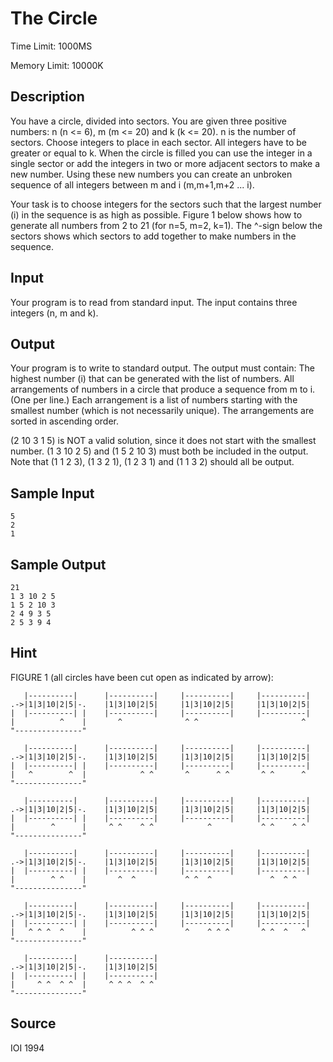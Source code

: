 # The Circle

Time Limit: 1000MS

Memory Limit: 10000K


## Description

You have a circle, divided into sectors. You are given three positive numbers: n (n <= 6), m (m <= 20) and k (k <= 20). n is the number of sectors. Choose integers to place in each sector. All integers have to be greater or equal to k. When the circle is filled you can use the integer in a single sector or add the integers in two or more adjacent sectors to make a new number. Using these new numbers you can create an unbroken sequence of all integers between m and i (m,m+1,m+2 ... i).

Your task is to choose integers for the sectors such that the largest number (i) in the sequence is as high as possible. Figure 1 below shows how to generate all numbers from 2 to 21 (for n=5, m=2, k=1). The ^-sign below the sectors shows which sectors to add together to make numbers in the sequence.


## Input

Your program is to read from standard input. The input contains three integers (n, m and k).


## Output

Your program is to write to standard output. The output must contain:
The highest number (i) that can be generated with the list of numbers.
All arrangements of numbers in a circle that produce a sequence from m to i. (One per line.) Each arrangement is a list of numbers starting with the smallest number (which is not necessarily unique). The arrangements are sorted in ascending order.

(2 10 3 1 5) is NOT a valid solution, since it does not start with the smallest number. (1 3 10 2 5) and (1 5 2 10 3) must both be included in the output. Note that (1 1 2 3), (1 3 2 1), (1 2 3 1) and (1 1 3 2) should all be output.


## Sample Input

```
5
2
1
```


## Sample Output

```
21
1 3 10 2 5
1 5 2 10 3
2 4 9 3 5
2 5 3 9 4
```


## Hint

FIGURE 1 (all circles have been cut open as indicated by arrow):

```
   |----------|      |----------|     |----------|     |----------|
.->|1|3|10|2|5|-.    |1|3|10|2|5|     |1|3|10|2|5|     |1|3|10|2|5|
|  |----------| |    |----------|     |----------|     |----------|
|          ^    |       ^              ^ ^                       ^
"---------------"

   |----------|      |----------|     |----------|     |----------|
.->|1|3|10|2|5|-.    |1|3|10|2|5|     |1|3|10|2|5|     |1|3|10|2|5|
|  |----------| |    |----------|     |----------|     |----------|
|   ^        ^  |            ^ ^       ^      ^ ^       ^ ^      ^
"---------------"

   |----------|      |----------|     |----------|     |----------|
.->|1|3|10|2|5|-.    |1|3|10|2|5|     |1|3|10|2|5|     |1|3|10|2|5|
|  |----------| |    |----------|     |----------|     |----------|
|        ^      |     ^ ^    ^ ^            ^           ^ ^    ^ ^
"---------------"

   |----------|      |----------|     |----------|     |----------|
.->|1|3|10|2|5|-.    |1|3|10|2|5|     |1|3|10|2|5|     |1|3|10|2|5|
|  |----------| |    |----------|     |----------|     |----------|
|        ^ ^    |       ^  ^           ^ ^  ^             ^  ^ ^
"---------------"

   |----------|      |----------|     |----------|     |----------|
.->|1|3|10|2|5|-.    |1|3|10|2|5|     |1|3|10|2|5|     |1|3|10|2|5|
|  |----------| |    |----------|     |----------|     |----------|
|   ^ ^ ^  ^    |          ^ ^ ^       ^    ^ ^ ^       ^ ^  ^   ^
"---------------"

   |----------|      |----------|
.->|1|3|10|2|5|-.    |1|3|10|2|5|
|  |----------| |    |----------|
|     ^ ^  ^ ^  |     ^ ^ ^  ^ ^
"---------------"
```


## Source

IOI 1994
